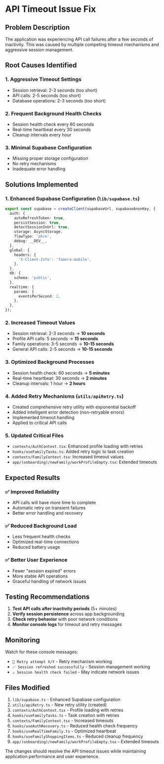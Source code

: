 # API Timeout Issue Fix

## Problem Description
The application was experiencing API call failures after a few seconds of inactivity. This was caused by multiple competing timeout mechanisms and aggressive session management.

## Root Causes Identified

### 1. **Aggressive Timeout Settings**
- Session retrieval: 2-3 seconds (too short)
- API calls: 2-5 seconds (too short)
- Database operations: 2-3 seconds (too short)

### 2. **Frequent Background Health Checks**
- Session health check every 60 seconds
- Real-time heartbeat every 30 seconds
- Cleanup intervals every hour

### 3. **Minimal Supabase Configuration**
- Missing proper storage configuration
- No retry mechanisms
- Inadequate error handling

## Solutions Implemented

### 1. **Enhanced Supabase Configuration** (`lib/supabase.ts`)
```typescript
export const supabase = createClient(supabaseUrl, supabaseAnonKey, {
  auth: {
    autoRefreshToken: true,
    persistSession: true,
    detectSessionInUrl: true,
    storage: AsyncStorage,
    flowType: 'pkce',
    debug: __DEV__,
  },
  global: {
    headers: {
      'X-Client-Info': 'famora-mobile',
    },
  },
  db: {
    schema: 'public',
  },
  realtime: {
    params: {
      eventsPerSecond: 2,
    },
  },
});
```

### 2. **Increased Timeout Values**
- Session retrieval: 2-3 seconds → **10 seconds**
- Profile API calls: 5 seconds → **15 seconds**
- Family operations: 3-5 seconds → **10-15 seconds**
- General API calls: 2-5 seconds → **10-15 seconds**

### 3. **Optimized Background Processes**
- Session health check: 60 seconds → **5 minutes**
- Real-time heartbeat: 30 seconds → **2 minutes**
- Cleanup intervals: 1 hour → **2 hours**

### 4. **Added Retry Mechanisms** (`utils/apiRetry.ts`)
- Created comprehensive retry utility with exponential backoff
- Added intelligent error detection (non-retryable errors)
- Implemented timeout handling
- Applied to critical API calls

### 5. **Updated Critical Files**
- `contexts/AuthContext.tsx`: Enhanced profile loading with retries
- `hooks/useFamilyTasks.ts`: Added retry logic to task creation
- `contexts/FamilyContext.tsx`: Increased timeout values
- `app/(onboarding)/newFamily/workProfileEmpty.tsx`: Extended timeouts

## Expected Results

### ✅ **Improved Reliability**
- API calls will have more time to complete
- Automatic retry on transient failures
- Better error handling and recovery

### ✅ **Reduced Background Load**
- Less frequent health checks
- Optimized real-time connections
- Reduced battery usage

### ✅ **Better User Experience**
- Fewer "session expired" errors
- More stable API operations
- Graceful handling of network issues

## Testing Recommendations

1. **Test API calls after inactivity periods** (5+ minutes)
2. **Verify session persistence** across app backgrounding
3. **Check retry behavior** with poor network conditions
4. **Monitor console logs** for timeout and retry messages

## Monitoring

Watch for these console messages:
- `🔄 Retry attempt X/Y` - Retry mechanism working
- `✅ Session refreshed successfully` - Session management working
- `⚠️ Session health check failed` - May indicate network issues

## Files Modified

1. `lib/supabase.ts` - Enhanced Supabase configuration
2. `utils/apiRetry.ts` - New retry utility (created)
3. `contexts/AuthContext.tsx` - Profile loading with retries
4. `hooks/useFamilyTasks.ts` - Task creation with retries
5. `contexts/FamilyContext.tsx` - Increased timeouts
6. `hooks/useAuthRecovery.ts` - Reduced health check frequency
7. `hooks/useRealTimeFamily.ts` - Optimized heartbeat
8. `hooks/useFamilyShoppingItems.ts` - Reduced cleanup frequency
9. `app/(onboarding)/newFamily/workProfileEmpty.tsx` - Extended timeouts

The changes should resolve the API timeout issues while maintaining application performance and user experience.

